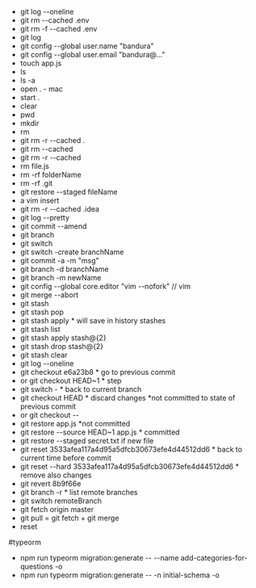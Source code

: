 * git log --oneline
* git rm --cached .env
* git rm -f --cached .env
* git log
* git config --global user.name "bandura"
* git config --global user.email "bandura@..."
* touch app.js
* ls
* ls -a
* open . - mac
* start .
* clear
* pwd
* mkdir
* rm
* git rm -r --cached . 
* git rm --cached <file>
* git rm -r --cached <folder>
* rm file.js
* rm -rf folderName
* rm -rf .git
* git restore --staged fileName
* a vim insert
* git rm -r  --cached .idea
* git log --pretty
* git commit --amend
* git branch
* git switch
* git switch -create branchName
* git commit -a -m "msg"
* git branch -d branchName
* git branch -m newName
* git config --global core.editor "vim --nofork" // vim
* git merge --abort
* git stash
* git stash pop
* git stash apply * will save in history stashes
* git stash list
* git stash apply stash@{2}
* git stash drop stash@{2}
* git stash clear
* git log --oneline
* git checkout e6a23b8 * go to previous commit
* or git checkout HEAD~1 * step
* git switch - * back to current branch
* git checkout HEAD <file> * discard changes *not committed to state of previous commit
* or git checkout -- <file>
* git restore app.js *not committed
* git restore --source HEAD~1 app.js * committed
* git restore --staged secret.txt if new file
* git reset 3533afea117a4d95a5dfcb30673efe4d44512dd6 * back to current time before commit
* git reset --hard 3533afea117a4d95a5dfcb30673efe4d44512dd6 * remove also changes
* git revert 8b9f66e
* git branch -r * list remote branches
* git switch remoteBranch
* git fetch origin master
* git pull = git fetch + git merge
* reset




#typeorm

* npm run typeorm migration:generate -- --name add-categories-for-questions -o
* npm run typeorm migration:generate -- -n initial-schema -o

